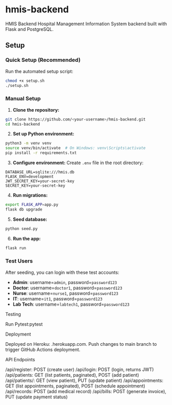 # hmis-backend
HMIS Backend
Hospital Management Information System backend built with Flask and PostgreSQL.
## Setup

### Quick Setup (Recommended)
Run the automated setup script:
```bash
chmod +x setup.sh
./setup.sh
```

### Manual Setup

1. **Clone the repository:**
```bash
git clone https://github.com/<your-username>/hmis-backend.git
cd hmis-backend
```

2. **Set up Python environment:**
```bash
python3 -m venv venv
source venv/bin/activate  # On Windows: venv\Scripts\activate
pip install -r requirements.txt
```

3. **Configure environment:**
Create `.env` file in the root directory:
```env
DATABASE_URL=sqlite:///hmis.db
FLASK_ENV=development
JWT_SECRET_KEY=your-secret-key
SECRET_KEY=your-secret-key
```

4. **Run migrations:**
```bash
export FLASK_APP=app.py
flask db upgrade
```

5. **Seed database:**
```bash
python seed.py
```

6. **Run the app:**
```bash
flask run
```

### Test Users
After seeding, you can login with these test accounts:
- **Admin**: username=`admin`, password=`password123`
- **Doctor**: username=`doctor1`, password=`password123`  
- **Nurse**: username=`nurse1`, password=`password123`
- **IT**: username=`it1`, password=`password123`
- **Lab Tech**: username=`labtech1`, password=`password123`



Testing

Run Pytest:pytest



Deployment

Deployed on Heroku: <your-heroku-app>.herokuapp.com.
Push changes to main branch to trigger GitHub Actions deployment.

API Endpoints

/api/register: POST (create user)
/api/login: POST (login, returns JWT)
/api/patients: GET (list patients, paginated), POST (add patient)
/api/patients/<id>: GET (view patient), PUT (update patient)
/api/appointments: GET (list appointments, paginated), POST (schedule appointment)
/api/records: POST (add medical record)
/api/bills: POST (generate invoice), PUT (update payment status)
